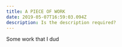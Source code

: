 ```yaml
---
title: A PIECE OF WORK
date: 2019-05-07T16:59:03.094Z
description: Is the description required?
---
```

Some work that I dud
